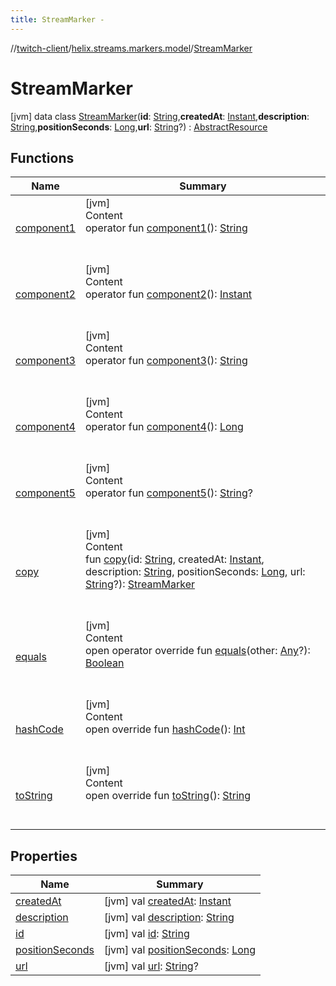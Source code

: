```yaml
---
title: StreamMarker -
---
```

//[twitch-client](../../index.md)/[helix.streams.markers.model](../index.md)/[StreamMarker](index.md)



# StreamMarker  
 [jvm] data class [StreamMarker](index.md)(**id**: [String](https://kotlinlang.org/api/latest/jvm/stdlib/kotlin/-string/index.html),**createdAt**: [Instant](https://docs.oracle.com/javase/8/docs/api/java/time/Instant.html),**description**: [String](https://kotlinlang.org/api/latest/jvm/stdlib/kotlin/-string/index.html),**positionSeconds**: [Long](https://kotlinlang.org/api/latest/jvm/stdlib/kotlin/-long/index.html),**url**: [String](https://kotlinlang.org/api/latest/jvm/stdlib/kotlin/-string/index.html)?) : [AbstractResource](../../helix.http.model/-abstract-resource/index.md)   


## Functions  
  
|  Name|  Summary| 
|---|---|
| [component1](component1.md)| [jvm]  <br>Content  <br>operator fun [component1](component1.md)(): [String](https://kotlinlang.org/api/latest/jvm/stdlib/kotlin/-string/index.html)  <br><br><br>
| [component2](component2.md)| [jvm]  <br>Content  <br>operator fun [component2](component2.md)(): [Instant](https://docs.oracle.com/javase/8/docs/api/java/time/Instant.html)  <br><br><br>
| [component3](component3.md)| [jvm]  <br>Content  <br>operator fun [component3](component3.md)(): [String](https://kotlinlang.org/api/latest/jvm/stdlib/kotlin/-string/index.html)  <br><br><br>
| [component4](component4.md)| [jvm]  <br>Content  <br>operator fun [component4](component4.md)(): [Long](https://kotlinlang.org/api/latest/jvm/stdlib/kotlin/-long/index.html)  <br><br><br>
| [component5](component5.md)| [jvm]  <br>Content  <br>operator fun [component5](component5.md)(): [String](https://kotlinlang.org/api/latest/jvm/stdlib/kotlin/-string/index.html)?  <br><br><br>
| [copy](copy.md)| [jvm]  <br>Content  <br>fun [copy](copy.md)(id: [String](https://kotlinlang.org/api/latest/jvm/stdlib/kotlin/-string/index.html), createdAt: [Instant](https://docs.oracle.com/javase/8/docs/api/java/time/Instant.html), description: [String](https://kotlinlang.org/api/latest/jvm/stdlib/kotlin/-string/index.html), positionSeconds: [Long](https://kotlinlang.org/api/latest/jvm/stdlib/kotlin/-long/index.html), url: [String](https://kotlinlang.org/api/latest/jvm/stdlib/kotlin/-string/index.html)?): [StreamMarker](index.md)  <br><br><br>
| [equals](https://kotlinlang.org/api/latest/jvm/stdlib/kotlin/-any/equals.html)| [jvm]  <br>Content  <br>open operator override fun [equals](https://kotlinlang.org/api/latest/jvm/stdlib/kotlin/-any/equals.html)(other: [Any](https://kotlinlang.org/api/latest/jvm/stdlib/kotlin/-any/index.html)?): [Boolean](https://kotlinlang.org/api/latest/jvm/stdlib/kotlin/-boolean/index.html)  <br><br><br>
| [hashCode](https://kotlinlang.org/api/latest/jvm/stdlib/kotlin/-any/hash-code.html)| [jvm]  <br>Content  <br>open override fun [hashCode](https://kotlinlang.org/api/latest/jvm/stdlib/kotlin/-any/hash-code.html)(): [Int](https://kotlinlang.org/api/latest/jvm/stdlib/kotlin/-int/index.html)  <br><br><br>
| [toString](https://kotlinlang.org/api/latest/jvm/stdlib/kotlin/-any/to-string.html)| [jvm]  <br>Content  <br>open override fun [toString](https://kotlinlang.org/api/latest/jvm/stdlib/kotlin/-any/to-string.html)(): [String](https://kotlinlang.org/api/latest/jvm/stdlib/kotlin/-string/index.html)  <br><br><br>


## Properties  
  
|  Name|  Summary| 
|---|---|
| [createdAt](index.md#helix.streams.markers.model/StreamMarker/createdAt/#/PointingToDeclaration/)|  [jvm] val [createdAt](index.md#helix.streams.markers.model/StreamMarker/createdAt/#/PointingToDeclaration/): [Instant](https://docs.oracle.com/javase/8/docs/api/java/time/Instant.html)   <br>
| [description](index.md#helix.streams.markers.model/StreamMarker/description/#/PointingToDeclaration/)|  [jvm] val [description](index.md#helix.streams.markers.model/StreamMarker/description/#/PointingToDeclaration/): [String](https://kotlinlang.org/api/latest/jvm/stdlib/kotlin/-string/index.html)   <br>
| [id](index.md#helix.streams.markers.model/StreamMarker/id/#/PointingToDeclaration/)|  [jvm] val [id](index.md#helix.streams.markers.model/StreamMarker/id/#/PointingToDeclaration/): [String](https://kotlinlang.org/api/latest/jvm/stdlib/kotlin/-string/index.html)   <br>
| [positionSeconds](index.md#helix.streams.markers.model/StreamMarker/positionSeconds/#/PointingToDeclaration/)|  [jvm] val [positionSeconds](index.md#helix.streams.markers.model/StreamMarker/positionSeconds/#/PointingToDeclaration/): [Long](https://kotlinlang.org/api/latest/jvm/stdlib/kotlin/-long/index.html)   <br>
| [url](index.md#helix.streams.markers.model/StreamMarker/url/#/PointingToDeclaration/)|  [jvm] val [url](index.md#helix.streams.markers.model/StreamMarker/url/#/PointingToDeclaration/): [String](https://kotlinlang.org/api/latest/jvm/stdlib/kotlin/-string/index.html)?   <br>

